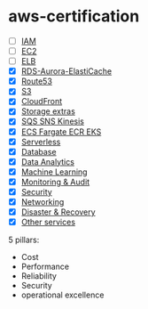 # aws-certification

- [ ] [IAM](./saa-c03/IAM)
- [ ] [EC2](./saa-c03/EC2)
- [ ] [ELB](./saa-c03/ELB)
- [X] [RDS-Aurora-ElastiCache](./saa-c03/RDS-Aurora-ElastiCache)
- [X] [Route53](./saa-c03/Route53)
- [X] [S3](./saa-c03/S3)
- [X] [CloudFront](./saa-c03/CloudFront)
- [X] [Storage extras](./saa-c03/storage-extras)
- [X] [SQS SNS Kinesis](./saa-c03/SQS-SNS-Kinesis)
- [X] [ECS Fargate ECR EKS](./saa-c03/ECS-Fargate-ECR-EKS)
- [X] [Serverless](./saa-c03/serverless)
- [X] [Database](./saa-c03/database)
- [X] [Data Analytics](./saa-c03/data-analytics)
- [X] [Machine Learning](./saa-c03/machine-learning)
- [X] [Monitoring & Audit](./saa-c03/monitoring-audit)
- [X] [Security](./saa-c03/security)
- [X] [Networking](./saa-c03/networking)
- [X] [Disaster & Recovery](./saa-c03/disaster-recovery)
- [X] [Other services](./saa-c03/other-services)

5 pillars:
- Cost
- Performance
- Reliability
- Security
- operational excellence